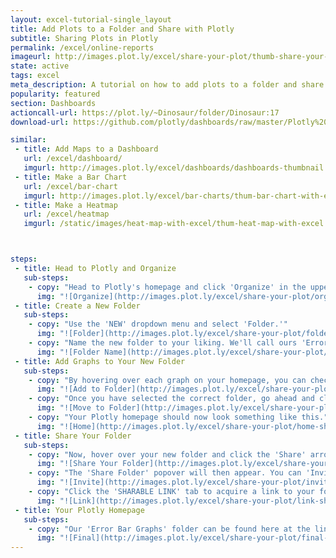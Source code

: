 ```yaml
---
layout: excel-tutorial-single_layout
title: Add Plots to a Folder and Share with Plotly
subtitle: Sharing Plots in Plotly
permalink: /excel/online-reports
imageurl: http://images.plot.ly/excel/share-your-plot/thumb-share-your-plot.png
state: active
tags: excel
meta_description: A tutorial on how to add plots to a folder and share with Plotly. Plotly is the easiest and fastest way to make and share graphs online.
popularity: featured
section: Dashboards
actioncall-url: https://plot.ly/~Dinosaur/folder/Dinosaur:17
download-url: https://github.com/plotly/dashboards/raw/master/Plotly%20Sample%20Dashboard.zip

similar:
 - title: Add Maps to a Dashboard
   url: /excel/dashboard/
   imgurl: http://images.plot.ly/excel/dashboards/dashboards-thumbnail.png
 - title: Make a Bar Chart
   url: /excel/bar-chart
   imgurl: http://images.plot.ly/excel/bar-charts/thum-bar-chart-with-excel.png
 - title: Make a Heatmap
   url: /excel/heatmap
   imgurl: /static/images/heat-map-with-excel/thum-heat-map-with-excel.png



steps: 
 - title: Head to Plotly and Organize
   sub-steps:
    - copy: "Head to Plotly's homepage and click 'Organize' in the upper left."
      img: "![Organize](http://images.plot.ly/excel/share-your-plot/organize-share-your-plot.png)"
 - title: Create a New Folder
   sub-steps:
    - copy: "Use the 'NEW' dropdown menu and select 'Folder.'"
      img: "![Folder](http://images.plot.ly/excel/share-your-plot/folder-share-your-plot.png)"
    - copy: "Name the new folder to your liking. We'll call ours 'Error Bar Graphs' since all of our graphs have error bars."
      img: "![Folder Name](http://images.plot.ly/excel/share-your-plot/folder-name-share-your-plot.png)"
 - title: Add Graphs to Your New Folder
   sub-steps:
    - copy: "By hovering over each graph on your homepage, you can check each that you'd like to add to your new folder. Click the folder icon within upper tool bar to move the selected graphs to the newly-created folder."
      img: "![Add to Folder](http://images.plot.ly/excel/share-your-plot/add-share-your-plot.png)"
    - copy: "Once you have selected the correct folder, go ahead and click 'MOVE' within the 'Move To' menu."
      img: "![Move to Folder](http://images.plot.ly/excel/share-your-plot/move-share-your-plot.png)"
    - copy: "Your Plotly homepage should now look something like this."
      img: "![Home](http://images.plot.ly/excel/share-your-plot/home-share-your-plot.png)"
 - title: Share Your Folder
   sub-steps:
    - copy: "Now, hover over your new folder and click the 'Share' arrow."
      img: "![Share Your Folder](http://images.plot.ly/excel/share-your-plot/share-share-your-plot.png)"
    - copy: "The 'Share Folder' popover will then appear. You can 'Invite People' by entering their Plotly username or email address. You can also add a message if you'd like."
      img: "![Invite](http://images.plot.ly/excel/share-your-plot/invite-share-your-plot.png)"
    - copy: "Click the 'SHARABLE LINK' tab to acquire a link to your folder. You can share this with other collaborators."
      img: "![Link](http://images.plot.ly/excel/share-your-plot/link-share-your-plot.png)"
 - title: Your Plotly Homepage 
   sub-steps:
    - copy: "Our 'Error Bar Graphs' folder can be found here at the link provided: [click here](https://plot.ly/~Dinosaur/folder/Dinosaur:17)."
      img: "![Final](http://images.plot.ly/excel/share-your-plot/final-share-your-plot.png)"
---
```

